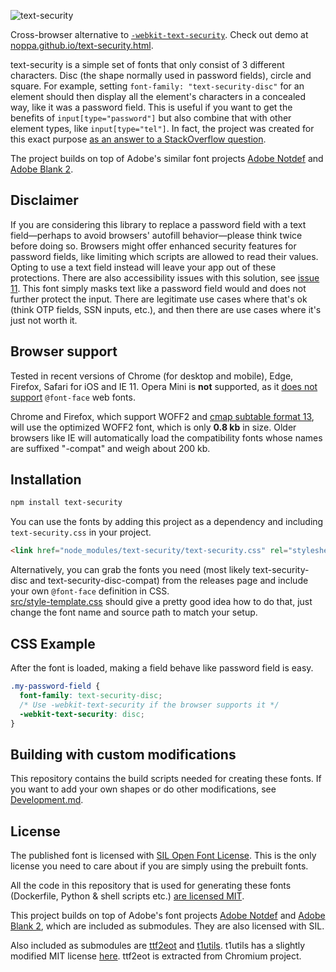 ![text-security](assets/banner.png)

Cross-browser alternative to [`-webkit-text-security`](https://developer.mozilla.org/en-US/docs/Web/CSS/-webkit-text-security). Check out demo at [noppa.github.io/text-security.html](https://noppa.github.io/text-security.html).

text-security is a simple set of fonts that only consist of 3 different characters.
Disc (the shape normally used in password fields), circle and square. For example, setting
`font-family: "text-security-disc"` for
an element should then display all the element's characters in a concealed
way, like it was a password field. This is useful if you want to get the benefits of `input[type="password"]`
but also combine that with other element types, like `input[type="tel"]`. In
fact, the project was created for this exact purpose [as an answer to a
StackOverflow
question](https://stackoverflow.com/questions/36935576/how-to-make-input-type-tel-work-as-type-password/36950075#36950075).

The project builds on top of Adobe's similar font projects [Adobe Notdef](https://github.com/adobe-fonts/adobe-notdef/tree/1f1f863b2295543598b69bebe42db3e73fe58353)
and [Adobe Blank 2](https://github.com/adobe-fonts/adobe-blank-2/tree/46dce06a42de9230bd96e0c9dffe9b3d40a7a0de).

## Disclaimer
If you are considering this library to replace a password field with a text
field—perhaps to avoid browsers' autofill behavior—please think twice before
doing so. Browsers might offer enhanced security features for password
fields, like limiting which scripts are allowed to read their values. Opting
to use a text field instead will leave your app out of these protections.
There are also accessibility issues with this solution, see [issue 11](https://github.com/noppa/text-security/issues/11).
This font simply masks text like a password field would and does not further
protect the input. There are legitimate use cases where that's ok (think OTP
fields, SSN inputs, etc.), and then there are use cases where it's just not
worth it.

## Browser support
Tested in recent versions of Chrome (for desktop and mobile), Edge,
Firefox, Safari for iOS and IE 11. Opera Mini is **not** supported, as it
[does not support](https://caniuse.com/#feat=fontface) `@font-face` web fonts.

Chrome and Firefox, which support WOFF2 and
[cmap subtable format 13](https://docs.microsoft.com/en-us/typography/opentype/spec/cmap#format-13-many-to-one-range-mappings), will use the optimized WOFF2 font, which is only **0.8 kb** in size.
Older browsers like IE will automatically load the compatibility fonts
whose names are suffixed "-compat" and weigh about 200 kb.

## Installation
```sh
npm install text-security
```

You can use the fonts by adding this project as a dependency and including
`text-security.css` in your project.

```html
<link href="node_modules/text-security/text-security.css" rel="stylesheet" type="text/css">
```
Alternatively, you can grab the fonts you need (most likely text-security-disc and text-security-disc-compat)
from the releases page and include your own `@font-face` definition in CSS.  
[src/style-template.css](src/style-template.css) should give a pretty good idea how to do that, just
change the font name and source path to match your setup.

## CSS Example
After the font is loaded, making a field behave like password field is easy.
```css
.my-password-field {
  font-family: text-security-disc;
  /* Use -webkit-text-security if the browser supports it */
  -webkit-text-security: disc;
}
```

## Building with custom modifications
This repository contains the build scripts needed for creating these fonts.
If you want to add your own shapes or do other modifications, see [Development.md](Development.md).

## License
The published font is licensed with [SIL Open Font License](https://opensource.org/licenses/OFL-1.1).
This is the only license you need to care about if you are simply using the prebuilt fonts.

All the code in this repository that is used for generating these fonts (Dockerfile, Python & shell scripts etc.)
[are licensed MIT](LICENSE_FOR_BUILDTOOLS.txt).

This project builds on top of Adobe's font projects [Adobe Notdef](https://github.com/adobe-fonts/adobe-notdef/tree/1f1f863b2295543598b69bebe42db3e73fe58353)
and [Adobe Blank 2](https://github.com/adobe-fonts/adobe-blank-2/tree/46dce06a42de9230bd96e0c9dffe9b3d40a7a0de), which are included as submodules.
They are also licensed with SIL.

Also included as submodules are
[ttf2eot](https://github.com/wget/ttf2eot/tree/b732f41f717cb934b44ed1979d2e42b2db15dc26) and
[t1utils](https://github.com/kohler/t1utils/blob/3f1ddda424353f0f926dd28efa47b0ac61556ce8). t1utils has a slightly modified MIT license [here](https://github.com/kohler/t1utils/blob/3f1ddda424353f0f926dd28efa47b0ac61556ce8/LICENSE). ttf2eot is extracted from Chromium project.
